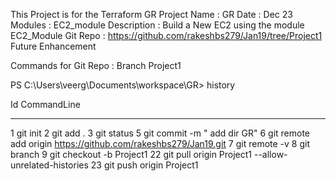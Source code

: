This Project is for the Terraform GR 
Project Name : GR
Date : Dec 23
Modules : EC2_module
Description : Build a New EC2 using the module EC2_Module
Git Repo : https://github.com/rakeshbs279/Jan19/tree/Project1 
Future Enhancement


Commands for Git Repo : Branch Project1

PS C:\Users\veerg\Documents\workspace\GR> history

  Id CommandLine                                                                                                                                                                   
  -- -----------
   1 git init
   2 git add .
   3 git status
   5 git commit -m " add dir GR"
   6 git remote add origin https://github.com/rakeshbs279/Jan19.git
   7 git remote -v
   8 git branch
   9 git checkout -b Project1
  22 git pull origin Project1 --allow-unrelated-histories
  23 git push origin Project1
